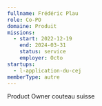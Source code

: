 ```yaml
---
fullname: Frédéric Plau
role: Co-PO
domaine: Produit
missions:
  - start: 2022-12-19
    end: 2024-03-31
    status: service
    employer: Octo
startups:
  - l-application-du-cej
memberType: autre
---
```



Product Owner couteau suisse
